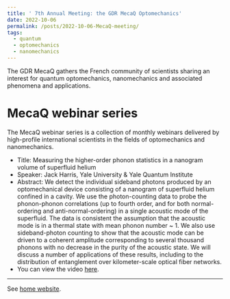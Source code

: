 ```yaml
---
title: ' 7th Annual Meeting: the GDR MecaQ Optomechanics'
date: 2022-10-06
permalink: /posts/2022-10-06-MecaQ-meeting/
tags:
  - quantum
  - optomechanics
  - nanomechanics
---
```


The GDR MecaQ gathers the French community of scientists sharing an interest for quantum optomechanics, nanomechanics and associated phenomena and applications.

# MecaQ webinar series
The MecaQ webinar series is a collection of monthly webinars delivered by high-profile international scientists in the fields of optomechanics and nanomechanics.

* Title: Measuring the higher-order phonon statistics in a nanogram volume of superfluid helium
* Speaker: Jack Harris, Yale University & Yale Quantum Institute
* Abstract: We detect the individual sideband photons produced by an optomechanical device consisting of a nanogram of superfluid helium confined in a cavity. We use the photon-counting data to probe the phonon-phonon correlations (up to fourth order, and for both normal-ordering and anti-normal-ordering) in a single acoustic mode of the superfluid. The data is consistent the assumption that the acoustic mode is in a thermal state with mean phonon number ~ 1. We also use sideband-photon counting to show that the acoustic mode can be driven to a coherent amplitude corresponding to several thousand phonons with no decrease in the purity of the acoustic state. We will discuss a number of applications of these results, including to the distribution of entanglement over kilometer-scale optical fiber networks.
* You can view the video [here](https://www.youtube.com/watch?v=1FjmSGtnTEc&t=575s).

------

See [home website](http://www.lkb.upmc.fr/gdr-meca-q/).
